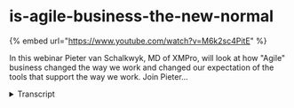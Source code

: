 # is-agile-business-the-new-normal
{% embed url="https://www.youtube.com/watch?v=M6k2sc4PitE" %}



In this webinar Pieter van Schalkwyk, MD of XMPro, will look at how "Agile" business changed the way we work and changed our expectation of the tools that support the way we work. Join Pieter...
<details>
<summary>Transcript</summary>In this webinar Pieter van Schalkwyk, MD of XMPro, will look at how "Agile" business changed the way we work and changed our expectation of the tools that support the way we work. Join Pieter...
are you finding that your routine work

is replaced by knowledge style work is

your business and the process is more

complex than what they used to be

exceptions becoming the norm now they're

not the rule their the norm are the

infrastructure or there are other

information management tools that you

use a lot more complex than what they

used to be a lot more sophisticated than

what they used to be and is in order to

manage all the change in your

organization as everyone is stuck in

this analysis paralysis environment hi

I'm Peter France kopek I'm the chief

agility officer a Texan bro and I'd like

to tell you that agile business might be

the new normal for you so if you look at

this further how agile are you would you

like to be more agile and probably not

yourself if you look at this photo but

you can also sign question about your

business would you like your business to

be more agile and would you so that you

can bend over backwards to accommodate

changes in business environment as you

can see this is pretty it looks pretty

uncomfortable but as soon as you've got

the hang of it it actually adds a lot of

value to what you do so today we're

going to talk at we're going to have a

look at how agile business change the

way that we work and also our

expectations of the tools that we use to

manage that work this essentially three

things I'm going to talk about today or

that I'm going to look at and the one is

how did we change the agile business now

when did this happen the second thing is

how did it change the way that we work

and then thirdly how do we change the

the tools that we use to support this

new way of work so let's start with the

first one is agile business the new

normal so

the first thing i'd like i'd like to

have a look is the change to agile you

know the actual change that happens to

agile business and the and just looking

at how did this happen so and what do we

mean by agile business I'd like two

approaches once again from three

different angles and the first one is to

look at the dictionary definition of

what agile means what I quite like is

the fact that it says it is a quick and

well-coordinated in movement sort of

agile leap and secondly the ability to

think quickly and if you look at the

antonyms it's awkward sluggish and which

of these describe your business this

might not be sort of quite like what

your business is right at the moment or

the way that day that you see your the

the current way that your business work

but is this a sort of way that your

business needs the guy is from this

definition would you like to have a more

quick and responsive versus awkward and

sluggish top business the challenges

that that even though you might not be

making that change a lot of businesses

around you aren't doing that so for

example five years ago the average

product lifecycle was around two years

and now it is less than two months and

in consumer electronics it is even down

to three months for some products so I

don't if you've noticed if you if you've

gone by Sony video camera or even just a

download book the three months of the

you bought a specific model it's no

longer available to the whole product

lifecycles becomes so quick and

everything around us has become nice

become active and lively rather than

sluggish our software is gone the same

one often do you find that you are

financed install app updates mine does

it at least once a week on the software

itself and if you look at guys like

Microsoft which in the enterprise

software space you'll find that

Microsoft Office seem to have a new

version area and I here with windows 8

under not be

they're not talking windows 7 windows

icon I'm not sure another started

working on windows 9 so they can't use

Windows 2008 anymore because within 2000

and in 11 12 14 and by the time i get to

windows 2016 i'll probably have won a

record as they had to change the

numbering convention just got to to

accommodate the change that we see in as

everything accelerates and and it goes

forward so if we look at an agile from

my from my software perspective and most

people know agile as a software

development methodology this is not what

this talk is around it is not but it

really gives us a good framework to

understand how other areas of business

have adopted an agile approach in actual

fact the agile guys have come when I say

agile guys agile software development

guys have come up with what they call

the agile manifesto and because of this

fast changing pace in software

development and we can we can replace a

lot of the words in here with business

words but what I'm going to do right now

is just very quickly it's all around

interactions it's all around things that

work right now instead of spinning your

life desire mining it doesn't say that

they don't there's no documentation but

it's making sure that there's working

software working business processes

working in business intelligence or

whatever the case instead of spinning so

much time if you look at the BI tools

the whole intelligent experimentation I

love that term for BPM as well but and

the whole working software concept so

you'll get your bi working quickly to

BPM working get your strategy's working

quickly instead of spending a lot of

time trying to document that and then

also collaboration oven contract

negotiation so there's a continuous

collaboration in this whole agile

approach so if you look at some of the

software

world as a methodology they were the

leading guys in this and not and and

it's a great example of what I see as

agile as a methodology even for

businesses and business processes and

they've come up with 12 principles I'm

not going to go through through all of

them you can actually look it up at the

agile manifesto org and some of the

interesting things are that the highest

priority is to satisfy is to satisfy the

customer and do you continuously deliver

value you can take the software and you

can continuously make changes because

that is what happens in agile world

there's continuous changes you deliver

new working things regularly that

doesn't mean to say that's that it's

uncontrolled is actually a lot of

control in the whole agile world it is

it is quite simple but it embodies the

whole radical change of what we've seen

in the software world we've gone from a

top-down programming like some of that

myself and a couple of other people on

this webinar on my I remember the days

that we did a structured cobol

programming and we had a whole top down

approach those of us in Fortran that did

told that I'm cutting on sheets will

remember top down and we had to use a

waterfall model you have to specify

everything right to the nth degree

because it was really hard to make any

changes and some from my the waterfall

model which is a very structured you

specify you develop you taste everything

in and there are no changes to the to

the speak at any or to watch it what you

deliver all requirements are locked down

and based on that specification because

of the way that top-down programming

used to work and it reminds me of

structured business process as well so

the release cycles were long and you

couldn't move from the spec I didn't

really work well if we look at all the

overruns and things on that way it's a

very rigid and strictly control process

what has happened with

newer programming languages is that

we've got a whole object orientation

which is sort of an unstructured

programming approach for lack of a

better description i'm pretty sure the

technical guys will will grow me for

this but I see it as a sort of we grade

all these functions and I can call them

at any point in time so if you look at

and one of the things the key drivers

for this was the change that windows and

these graphical interfaces book if I

right click on my mouse there's an

action that I need to do so I it needs

to call that specific object it needs to

do what it needs to do and then it goes

away so that with that whole angel

development methodology also has started

because I can make these small little

chunks of object code and I can call it

I can it doesn't have to be sequential

it's not top down I can call it when I

need it it sort of created a whole new

opportunity to create agile development

tools as well we can shorten the

development cycle we can get products

out quicker and it's easier to add

functions without breaking the logic

which is one of the challenges that we

that you have with with top down

structured programming and that's why

the whole waterfall model rig worked

well for that what's nice with the agile

software development methodology is that

it's flexible and it allows for a agile

development approach which is

essentially what we want in in in a lot

of what we do in business as well so

does that if you reply some of these

words that I've got on the screen year

with business top word like a lad the

one that I just love is the simplicity

the art of maximizing the amount of work

not done is essential to me that is

really just such a profound statement of

what you want to do in business what we

find is everyone is making just so much

harder to do stuff and operated a Texan

pro is reeling this too is really to see

how can we maximize the art of I'm sorry

how can we how can be perfect the art of

maximizing the amount of work not done

so the whole agile software software

development method

quite well known and its edits it's got

its challenges but it's really if you

look at what the objective is and what

its flying to to achieve it really suits

the way the businesses work right now so

those are the 12 principles and you can

substitute a lot of the software words

with business words and and it may sound

a little bit like what your business is

or what you would like your business to

be like so one of the best definitions

of scene of agility and it comes out of

a cio magazine is really it was done by

michael schrag and it's the he says in

the first and final analysis agility is

is about timely and cost effective

implementation and that is a key driver

these days things need to be cost

effective even doesn't matter what the

implement with a software by solution

whether it's business intelligence

whether it's EPM with a strategy

planning whether it doesn't really

matter what it is and but what it says

is that is the key part full stop

there's no question about it needs to be

family and cost effective planning is

nice analysis is good governance is

groovy but agility means action agility

implies both the capacity and capability

to act now immediately real-time the

mean this is such a powerful statement

of what we're trying to achieve in

business we need to have the capacity

and the capability to act we need to do

it right now we need to make the changes

right now and we would like to do it in

real time now there are some challenges

with putting some of these things in and

that's really one of X Emperor's driving

ambitions is do is to make sure that we

can achieve this with with business

processes as well so is that how we

should see business processes and if I

look at what we used to do in terms of

modeling all the a ceases and 2 b's and

i'm trying to come up with the right

thing and this whole agility process

would get

as to our business objectives a lot

quicker so what is a agile business

process so I'm just going to quickly

talk about and I've got business /

process because it's actually business

but a key driver of business is business

processes and X implies business is

business process so that we are not a

workflow tool we are process management

tool and processes by definition is not

necessarily sequential or a workflow it

is it is activities that drive a

specific business outcome and that I

need to be in a sequential form so so

far we've looked at the agile definition

of what of what agile method of looked

at the dictionary definition of what

agile businesses we've also looked at at

the so the software methodology and and

when you look at businesses we see

there's a definite shift in in business

from the predictable too unpredictable I

know for a fact we find it hard to get

five people in the room and get them to

you have the same view of vision of a

process or a business outcome or

something like that self easiest way to

look at at the agile business or

business process is to actually look at

the drivers that influence this change

from a from from a very structured

approach we knew exactly how our

business worked going into this whole

agile business approach and Peter

Drucker coined the phrase so this this

this essentially three drivers and one

of the biggest drivers is is is the fact

that we've got this whole new knowledge

worker and Peter Drucker everyone in the

management will

nas Peter Drucker is one of the biggest

breweries around management strategy and

equine the fries knowledge worker and

essentially a knowledge worker is ISM as

a move away from doing workers to

thinking workers and these are people

who have contextual knowledge around

processes and I can make decisions based

on this structure process done really

work and have to circle the instructive

processes because I want to make their

own decisions around routing around

logic around also two things doesn't

mean it's uncontrolled there's full

control around a knowledge workers but

it just means that they can make their

own decisions on a lot of how processes

works if you think back around the what

I'd explain around the top down

programming versus the object object

orientation program they are they work

in a world of object orientation if they

need to right-click the mouse it needs

to respond to that knowledge workers I

like that so if I have contextual

information then know something about a

process and I'm not spending a little

bit more mid lighting in the in the

presentation around the knowledge

workers but if around this unstructured

work or but as soon as I know if they

have contextual knowledge or if they

know the context and with the in which

this process is happening they can make

decisions which will wrapped it in a

different way will have different

business rules so exceptions for them of

the rule and and the rigid workflow

style processes don't really work so if

you've got a rigid workflow engine that

drive the work that they need to do

that's why they use email so these used

to be the exceptional jobs but right now

we find with the right that technology

enables our work that it even goes down

right to the lower levels of it so

there's a whole shift do knowledge

workers even into areas that weren't

traditionally knowledge workers so if we

look at the second reason why we've

become why there's a move to agile

business it is really that we've become

interrupt driven now what I mean by that

is email condition

to stop and start all the time we don't

work in a sequential way anymore I don't

know if you do it I personally if I see

it email coming I will stop whatever

else I'm doing and I'll tend to the

email sometimes I do three or four

things at the same time not that I do a

great job of that but we've become

interrupt driven so we are used to the

fact that we don't do things in a long

sequential logic or in a in a sequential

state anymore the other thing that has

happened is conversations are on now 140

characters and by that I mean with

Twitter things like Twitter has changed

why that we see conversations and how we

can do conversations and it's not just

Twitter the tools like Yammer social

costs and all of those inside

organizations that are now have key

parts of conversations in and that's how

we talk that's how we collaborate and

they've broken up into into into little

bit so we've become interrupt driven in

the way so i can have certain parts of

my messaging conversation in yama and i

can have an email and i can have a whole

lot of different interrupt driven wise

there's tools like in it since i might

also have a quick in the center and

office is looking at product izing what

the office Microsoft's looking at

practicing something that cool offers

talk we'll probably see it in the next

versions of office CRM and all those

products where it comes with a built-in

collaboration component or Twitter for

business or whatever we ever whatever

one call that the third driver for agile

business so the first one was the fact

that we knowledge workers the second one

is that we now interrupt driven and the

third one which is I had a profound

impact is actually worse law which say

and because a lot of the work that we do

these dyes and as the matter in what if

what type of job it is an organization

we find more and more that that people

people use computers do to do part of

the work and processing power

inside computers are doubling every two

years now if you look at this graph is

unbelievable well if you look at the i7

processor that we have right now and

most of our and most of our notebooks

that we carry around you'll find that

it's about 2.6 billion transacts

transactions on a chip interesting

conversation with a financial bar this

morning said to me so how many are they

in a packet if these two point six

billion on a chip not everyone

understands he said it as a joke but

yeah so that gives you some some

perspective of of what is happening with

computing power this just drives what we

can do with computers and the way that

we can that we can use it what is more

interesting is Zuckerberg floor so we

hadn't words Lord came out here he was

easier int'l at the time as far as I can

recall were but Mark Zuckerberg the CEO

of facebook has come out with with a

very interesting very similar and is by

stood on words law which is the law of

social sharing which says that we will

double the content that we share every

two years on social networks and I base

it on what they see in facebook right

now they are around five billion things

statuses images videos all of that

shared on Facebook a day now this was

announced in stepped in the September in

2011 at the if if I developers

conference so this is pretty recent

stats as well four billion things and

these view is that this will double in

the next / per person we will double the

amount what we share in a social way or

in a collaborative way so all of these

things are driving and it's got a

massive impact on business because it

actually drives what we do now I've got

my own my own law which are call from

Scott legs law and I hope it'll catch on

which and the statement is that business

agility will double every two years if

we type all these factors into

consideration were low zuckerberg flow

and all the social phenomena that we see

and the interrupt driven up

that we will become twice as agile so we

will double our jealousy every two years

and that's from school fights law and

you can quote me on that then Steve

Keith swinson and Sandy Kemsley and

Keith Swenson is the warranty vice

president for fujitsu based in the US he

writes a lot on BPM case management all

of us sort of things and Sandy Kingsley

is a well-recognized BPM analyst and she

does she see also does a lot of writing

research and she's got a great blog as

well which I can recommend and I've come

up with if you look at agile BPM in a

webinar that they did on be agile BPM

using while just looking at how

processes of change and what I like

about this is that the goal of the

system so when you look at the

transactional system the other and it's

not that these are going away that's the

idea to any principle twenty percent of

processes will still be transactional

will still have a rigid structure but we

have a eighty percent of business and

this is what from gardner and they came

up with the idea 20 Janelle Hill my

gardener but the the the weather what's

great about this is that the that the

goal of the system in the past was just

efficiency in automation now it's moved

to problem resolution we can actually do

stuff with this so it's not just about

getting people to do things faster

that's actually to solve problems and

and the challenge is that instead of

being highly repeatable it's become

unpredictable so you need tools to do

together therefore for that sir how does

that change the way that we work I said

earlier that there are three questions

and and the first one was why did we so

just to step back of the three equations

the first one is agile business and give

me this describes that agile business is

the new normal sir does it change the

way that we work well in terms of the

three questions the first one was why

did we change to agile business the

second one is

is is how do we change the work and then

lasting will also look at the tools that

we that we do this so if I just quickly

go back and we look at the 12 principles

of the agile methodology will recognize

that that that that some of these have a

profound way a profound impact on the

way that agile business has changed the

way that we work so so the first one is

all around continuous improvement so

we've moved away from this trying to to

get one to get the spec for the process

which which was the BP oil way the

business process re-engineering way we

would spend a lot of money to get

consultants in to come spend a lot of

time and it's not that we don't do that

agile doesn't say no documentation it

means adequate documentation so that we

can get the first version out quickly

and we can start improving on that so

instead of doing three years of BP are

we can get the vice requirements down

without spinning all our time and money

on that and by the time we've got the

bicep I'm oh sorry if we do the three of

BP our project by the time we get to do

something all our processes have changed

we'd like to take a lot more continuous

improvement price approach in most of

the work that we do these days doesn't

matter what it is and we'd like to do

smaller chunks with the alike to get

results a lot quicker and we'd like to

see things happen a lot easy and I just

love the next slide which is a Salvador

Dali said I have no fear of perfection

you will never reach it to me that is up

so profound as well in terms of what

we're trying to achieve do enough to

from we find that right now I'm the way

that we work has become let's do enough

so we can get started and get something

done a lot of businesses especially the

ones that perform well I've taken that

that approach second thing is that we

want to do is sort of have what we call

intelligent experimentation I love this

for BPM but it's actually a phrase that

is used in the BR world and that's where

I've heard it and being used but

intelligent experimentation doesn't mean

we just it still means that we work in a

controlled fashion we take information

from analytics tools

from the process from from our analytics

is a great driver for this so we'll get

information and analytics tools and

decide how you're going to change it

we're going to split test certain things

that the marketing guys are brilliant at

split testing ads so that they can see

which is the best performing one and

I'll drop the other one and they

installed a new pricey ad that will

compete with the other one and so that's

how they sort of flu evolutionary

process build the strongest add that

they can do is continuous testing

there's no reason why we why we can do

that in other areas of business and we

starting to see starting we start to see

that that emerges in an inner in a lot

of that we do so the other the other

great one that I saw and this is this is

once again Gardner I can take credit for

this is to design by doing rather than

doing by design God knows now come out

and said listen maybe maybe you don't

need to spend as much time on trying to

get that or do strive for perfection to

get this big one hundred percent right

rather design by doing it and as you do

you improve it rather than trying to do

this whole design and get the right

thing because you will actually never

never get that we find more and more

there's a drive and this impacts the way

that we work and it doesn't only apply

to BBM and place to a whole lot of areas

that gotten the in terms of the

competency areas that they apply this

design by doing now so there's a

definite impact on that and then also we

change our minds often that's always

been the case we just never had the

opportunity to change our minds would

you say that we'd like our requirements

to differ what has happened with with

the new tools especially web-based and

social tools we have the ability to

change our mind often and that is now

getting into the way that we work we

expect things to change quickly we

expect to next Dharma that that is

update on on Facebook that my iphone app

will automatically pick up

have to worry about it so we can change

our minds often we can and and that's

got a profound impact on on on the way

that we that we work so once again and I

keep going back to this but really if

you take those 12 principles in you and

you just apply the business side of it

you can see how this impact the way that

we were the way that we work so based on

that agile work is the new normal we

don't work the way that we that we used

to work we expect that we will be

experimenting we expect that we will be

changing our mind so we have come up

with a agile work approach which we see

as the new normal so in the last place

it's going to quickly talk around the

tools that we need to manage this so

I've given you how business have changed

and how the work that we've done have

changed so they might the the only thing

that now still needs to that reminds

that needs to change is the actual tools

because the old tools done working you

know the old way that we've done things

don't work anymore with this whole agile

business approach and once again i just

want to remind you it's not too agile

software methodology even that's a great

it's a great analogy around what has

happened in business but this is really

these are business tools that we use

anything from your bi tools to do to

your beep m tools or whatever the case

might be how many of you are still in

the water in the water full mode the

workflow style this is the more

structure or unstructured object

orientation or agile style so you know

only twenty percent of businesses can

actually survive on the on the on the

only twenty percent of processes in a

saloon sort of inside of organization

will survive on your old tools the

others need new tools and if you're not

going to provide it it'll second second

bin there so just quickly going back to

what we want to achieve we want

continuous improvement we want

intelligent experimentation you want

designed by doing and one to change our

minds often so how do we do that

well with X in private for example we

give you the ability to create this

dynamic interrupt driven processes you

don't have to draw the flow people who

can can sequence these at runtime for

example so we've got inside as a feature

we can do unstructured process

configuration this is not a run-through

of all the features that we have an X

Emperor it is a very comprehensive big

application and it does a lot of things

Ivan I'm not even scratching the surface

on on most of the functionality I'd

sooner I just want to highlight the fact

that if you're going to use agile BPM

methodology and by getting things are

quickly getting a lot of collaborative

design and eczema is unstructured

process configuration allows you to do

that so in the same breath if you want

to do dynamic allocation of logic

instead of writing a lot of code and

that sort of thing you can use our new

dynamic allocation logic which is part

of of X and pro as well if we look at

intelligent experimentation you need

versions of processes you want to split

a stand against each other so X and

price version management handles a lot

of what you need to sir and then lastly

just as a as a as an agile

implementation methodology if you if

you're going to use agile in your

business and you make your business bend

over backwards to accommodate the

changes that you have in your

organization the next improv allows you

to do that it allows you to do to get

processes out quickly and it allows you

to do integration to external

applications quickly it allows you to to

change what the way I process work and

test it against another process quickly

it is ideal tool if you looking at a at

a agile approach to fit your agile

business and our whole dynamic BPM

platform is really built around and we

are daily suited to organizations that

that instead of wanting to get a whole

group of business process reengineering

consultants they are looking to to speak

enough get it out tested improve it and

look at the Intel

experimentation I'd love to them so

you'll find that intelligent tools will

be the new normal I say is the new

normal yes it is here right now a lot of

companies haven't caught on to that yet

but agile tools will be the new normal

you're not going to be back in the

workflow day's work flies only a very

small component of it so thank you very

much thank you for joining us on this if

you want to see a lot more on how you

can actually in terms of the BPM agile

methodology and free to discuss it with

the south or one of our partners and we

can also give you a full demonstration

of what X and pro is we'd love to talk

to you about your agile or how your

business can be more agile going going

into the future and thank you very much

appreciate your time and listening to me
</details>